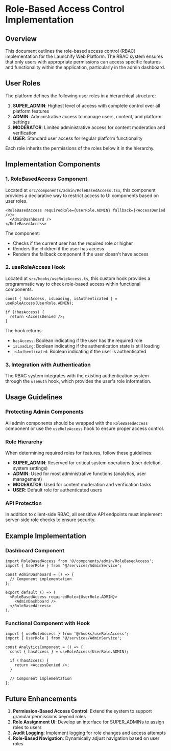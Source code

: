 # Role-Based Access Control Implementation

## Overview

This document outlines the role-based access control (RBAC) implementation for the Launchify Web Platform. The RBAC system ensures that only users with appropriate permissions can access specific features and functionality within the application, particularly in the admin dashboard.

## User Roles

The platform defines the following user roles in a hierarchical structure:

1. **SUPER_ADMIN**: Highest level of access with complete control over all platform features
2. **ADMIN**: Administrative access to manage users, content, and platform settings
3. **MODERATOR**: Limited administrative access for content moderation and verification
4. **USER**: Standard user access for regular platform functionality

Each role inherits the permissions of the roles below it in the hierarchy.

## Implementation Components

### 1. RoleBasedAccess Component

Located at `src/components/admin/RoleBasedAccess.tsx`, this component provides a declarative way to restrict access to UI components based on user roles.

```tsx
<RoleBasedAccess requiredRole={UserRole.ADMIN} fallback={<AccessDenied />}>
  <AdminDashboard />
</RoleBasedAccess>
```

The component:
- Checks if the current user has the required role or higher
- Renders the children if the user has access
- Renders the fallback component if the user doesn't have access

### 2. useRoleAccess Hook

Located at `src/hooks/useRoleAccess.ts`, this custom hook provides a programmatic way to check role-based access within functional components.

```tsx
const { hasAccess, isLoading, isAuthenticated } = useRoleAccess(UserRole.ADMIN);

if (!hasAccess) {
  return <AccessDenied />;
}
```

The hook returns:
- `hasAccess`: Boolean indicating if the user has the required role
- `isLoading`: Boolean indicating if the authentication state is still loading
- `isAuthenticated`: Boolean indicating if the user is authenticated

### 3. Integration with Authentication

The RBAC system integrates with the existing authentication system through the `useAuth` hook, which provides the user's role information.

## Usage Guidelines

### Protecting Admin Components

All admin components should be wrapped with the `RoleBasedAccess` component or use the `useRoleAccess` hook to ensure proper access control.

### Role Hierarchy

When determining required roles for features, follow these guidelines:

- **SUPER_ADMIN**: Reserved for critical system operations (user deletion, system settings)
- **ADMIN**: Used for most administrative functions (analytics, user management)
- **MODERATOR**: Used for content moderation and verification tasks
- **USER**: Default role for authenticated users

### API Protection

In addition to client-side RBAC, all sensitive API endpoints must implement server-side role checks to ensure security.

## Example Implementation

### Dashboard Component

```tsx
import RoleBasedAccess from '@/components/admin/RoleBasedAccess';
import { UserRole } from '@/services/AdminService';

const AdminDashboard = () => {
  // Component implementation
};

export default () => (
  <RoleBasedAccess requiredRole={UserRole.ADMIN}>
    <AdminDashboard />
  </RoleBasedAccess>
);
```

### Functional Component with Hook

```tsx
import { useRoleAccess } from '@/hooks/useRoleAccess';
import { UserRole } from '@/services/AdminService';

const AnalyticsComponent = () => {
  const { hasAccess } = useRoleAccess(UserRole.ADMIN);
  
  if (!hasAccess) {
    return <AccessDenied />;
  }
  
  // Component implementation
};
```

## Future Enhancements

1. **Permission-Based Access Control**: Extend the system to support granular permissions beyond roles
2. **Role Assignment UI**: Develop an interface for SUPER_ADMINs to assign roles to users
3. **Audit Logging**: Implement logging for role changes and access attempts
4. **Role-Based Navigation**: Dynamically adjust navigation based on user roles 